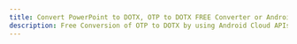 ---title: Convert PowerPoint to DOTX, OTP to DOTX FREE Converter or Android SDKdescription: Free Conversion of OTP to DOTX by using Android Cloud APIs & SDKs. Also Create, Edit & Render Microsoft Word & OpenOffice documents in the Cloud.---